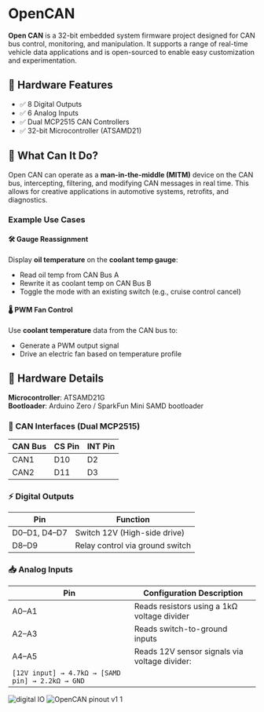 # OpenCAN

**Open CAN** is a 32-bit embedded system firmware project designed for CAN bus control, monitoring, and manipulation. It supports a range of real-time vehicle data applications and is open-sourced to enable easy customization and experimentation.

## 🔧 Hardware Features

- ✅ 8 Digital Outputs  
- ✅ 6 Analog Inputs  
- ✅ Dual MCP2515 CAN Controllers  
- ✅ 32-bit Microcontroller (ATSAMD21)

## 🚗 What Can It Do?

Open CAN can operate as a **man-in-the-middle (MITM)** device on the CAN bus, intercepting, filtering, and modifying CAN messages in real time. This allows for creative applications in automotive systems, retrofits, and diagnostics.

### Example Use Cases

#### 🛠 Gauge Reassignment
Display **oil temperature** on the **coolant temp gauge**:
- Read oil temp from CAN Bus A
- Rewrite it as coolant temp on CAN Bus B
- Toggle the mode with an existing switch (e.g., cruise control cancel)

#### 🌡 PWM Fan Control
Use **coolant temperature** data from the CAN bus to:
- Generate a PWM output signal
- Drive an electric fan based on temperature profile

## 🔧 Hardware Details

**Microcontroller**: ATSAMD21G  
**Bootloader**: Arduino Zero / SparkFun Mini SAMD bootloader  

### 🚌 CAN Interfaces (Dual MCP2515)
| CAN Bus | CS Pin | INT Pin |
|---------|--------|---------|
| CAN1    | D10    | D2      |
| CAN2    | D11    | D3      |

### ⚡ Digital Outputs
| Pin        | Function                        |
|------------|---------------------------------|
| D0–D1, D4–D7 | Switch 12V (High-side drive)     |
| D8–D9      | Relay control via ground switch |

### 📥 Analog Inputs
| Pin   | Configuration Description                                                             |
|--------|----------------------------------------------------------------------------------------|
| A0–A1 | Reads resistors using a 1kΩ voltage divider                                            |
| A2–A3 | Reads switch-to-ground inputs                                                         |
| A4–A5 | Reads 12V sensor signals via voltage divider:  
`[12V input] → 4.7kΩ → [SAMD pin] → 2.2kΩ → GND` |

![digital IO](https://github.com/user-attachments/assets/9faa2da8-8e4c-43a7-91cf-a10a13ae3909)
![OpenCAN pinout v1 1](https://github.com/user-attachments/assets/2598ac1b-dc0b-4725-ba15-bdf67b67f817)
